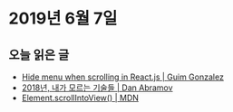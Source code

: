 # 2019년 6월 7일

## 오늘 읽은 글

* [Hide menu when scrolling in React.js | Guim Gonzalez](https://dev.to/guimg/hide-menu-when-scrolling-in-reactjs-47bj)
* [2018년, 내가 모르는 기술들 | Dan Abramov](https://overreacted.io/ko/things-i-dont-know-as-of-2018/)
* [Element​.scroll​Into​View() | MDN](https://developer.mozilla.org/en-US/docs/Web/API/Element/scrollIntoView)
